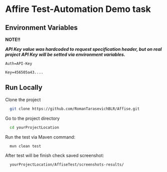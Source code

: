 
# Affire Test-Automation Demo task

## Environment Variables

**NOTE!!**

***API Key value was hardcoded to request specification header, but on real project 
API Key will be setted via environment variables.***
 
`Auth=API-Key`

`Key=456505a43....`

  
## Run Locally

Clone the project

```bash
  git clone https://github.com/RomanTarasevichBLR/Affise.git
```

Go to the project directory

```bash
  cd yourProjectLocation
```
Run the test via Maven command:

```bash
  mvn clean test
```


  After test will be finish check saved screenshot:
```bash
  yourProjectLocation/AffiseTest/screenshots-results/
```